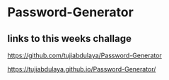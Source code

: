 # Password-Generator

## links to this weeks challage 
 https://github.com/tujiabdulaya/Password-Generator

 https://tujiabdulaya.github.io/Password-Generator/
